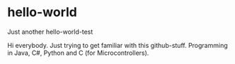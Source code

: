 # hello-world
Just another hello-world-test

Hi everybody. Just trying to get familiar with this github-stuff.
Programming in Java, C#, Python and C (for Microcontrollers).
